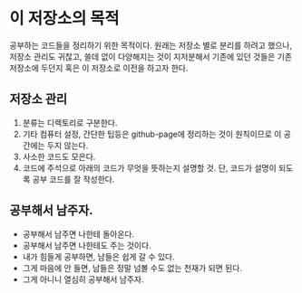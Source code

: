 # 이 저장소의 목적 

공부하는 코드들을 정리하기 위한 목적이다. 
원래는 저장소 별로 분리를 하려고 했으나, 저장소 관리도 귀찮고, 쓸데 없이 다양해지는 것이 지저분해서 
기존에 있던 것들은 기존 저장소에 두던지 혹은 이 저장소로 이전을 하고자 한다. 

## 저장소 관리 

1. 분류는 디렉토리로 구분한다.
2. 기타 컴퓨터 설정, 간단한 팁등은 github-page에 정리하는 것이 원칙이므로 이 공간에는 두지 않는다.
3. 사소한 코드도 모은다. 
4. 코드에 주석으로 아래의 코드가 무엇을 뜻하는지 설명할 것. 단, 코드가 설명이 되도록 공부 코드를 잘 작성한다.

## 공부해서 남주자.

* 공부해서 남주면 나한테 돌아온다.
* 공부해서 남주면 나한테도 주는 것이다.
* 내가 힘들게 공부하면, 남들은 쉽게 갈 수 있다. 
* 그게 마음에 안 들면, 남들은 정말 넘볼 수도 없는 천재가 되면 된다. 
* 그게 아니니 열심히 공부해서 남주자.
